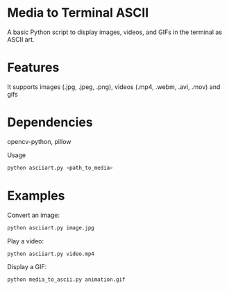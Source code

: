 # Media to Terminal ASCII
A basic Python script to display images, videos, and GIFs in the terminal as ASCII art.

# Features
It supports images (.jpg, .jpeg, .png), videos (.mp4, .webm, .avi, .mov) and gifs

# Dependencies
opencv-python,
pillow

Usage
```bash
python asciiart.py <path_to_media>
```
# Examples
Convert an image:
```bash
python asciiart.py image.jpg
```
Play a video:
```bash
python asciiart.py video.mp4
```
Display a GIF:
```bash
python media_to_ascii.py animation.gif
```
